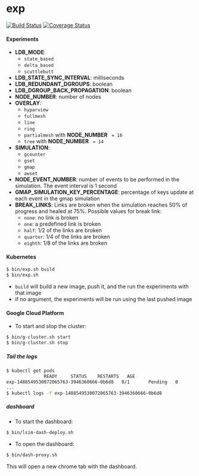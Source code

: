 # exp 

[![Build Status](https://img.shields.io/travis/vitorenesduarte/exp/master.svg)](https://travis-ci.org/vitorenesduarte/exp)
[![Coverage Status](https://img.shields.io/coveralls/github/vitorenesduarte/exp/master.svg?maxAge=60)](https://coveralls.io/github/vitorenesduarte/exp?branch=master)


#### Experiments

- __LDB_MODE__:
  - `state_based`
  - `delta_based`
  - `scuttlebutt`
- __LDB_STATE_SYNC_INTERVAL__: milliseconds
- __LDB_REDUNDANT_DGROUPS__: boolean
- __LDB_DGROUP_BACK_PROPAGATION__: boolean
- __NODE_NUMBER__: number of nodes
- __OVERLAY__:
  - `hyparview`
  - `fullmesh`
  - `line`
  - `ring`
  - `partialmesh` with __NODE_NUMBER__ ` = 16`
  - `tree` with __NODE_NUMBER__ ` = 14`
- __SIMULATION__:
  - `gcounter`
  - `gset`
  - `gmap`
  - `awset`
- __NODE_EVENT_NUMBER__: number of events to be performed in
the simulation. The event interval is 1 second
- __GMAP_SIMULATION_KEY_PERCENTAGE__: percentage of keys update at each event in the gmap simulation
- __BREAK_LINKS__:
Links are broken when the simulation
reaches 50% of progress and healed at 75%. Possible values for break link:
  - `none`: no link is broken
  - `one`: a predefined link is broken
  - `half`: 1/2 of the links are broken
  - `quarter`: 1/4 of the links are broken
  - `eighth`: 1/8 of the links are broken


#### Kubernetes

```bash
$ bin/exp.sh build
$ bin/exp.sh
```

- `build` will build a new image, push it, and the run the experiments with that image
- if no argument, the experiments will be run using the last pushed image


#### Google Cloud Platform

- To start and stop the cluster:

```bash
$ bin/g-cluster.sh start
$ bin/g-cluster.sh stop
```

##### Tail the logs

```bash
$ kubectl get pods
              READY     STATUS    RESTARTS   AGE
exp-1488549530072065763-3946360666-0b6d8   0/1       Pending   0
...
$ kubectl logs -f exp-1488549530072065763-3946360666-0b6d8
```


##### dashboard

- To start the dashboard:
```bash
$ bin/lsim-dash-deploy.sh
```

- To open the dashboard:

```bash
$ bin/dash-proxy.sh
```

This will open a new chrome tab with the dashboard.
